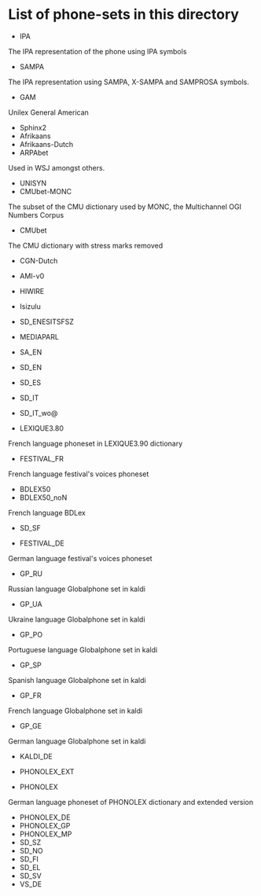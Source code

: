 # List of phone-sets in this directory

* IPA

 The IPA representation of the phone using IPA symbols

* SAMPA

 The IPA representation using SAMPA, X-SAMPA and SAMPROSA symbols.

* GAM

 Unilex General American

* Sphinx2
* Afrikaans
* Afrikaans-Dutch
* ARPAbet

 Used in WSJ amongst others.

* UNISYN
* CMUbet-MONC

 The subset of the CMU dictionary used by MONC, the Multichannel OGI Numbers
 Corpus

* CMUbet

 The CMU dictionary with stress marks removed

* CGN-Dutch
* AMI-v0
* HIWIRE
* Isizulu
* SD_ENESITSFSZ
* MEDIAPARL
* SA_EN
* SD_EN
* SD_ES
* SD_IT
* SD_IT_wo@

* LEXIQUE3.80

 French language phoneset in LEXIQUE3.90 dictionary

* FESTIVAL_FR

 French language festival's voices phoneset

* BDLEX50
* BDLEX50_noN

 French language BDLex

* SD_SF

* FESTIVAL_DE

 German language festival's voices phoneset

* GP_RU

 Russian language Globalphone set in kaldi

* GP_UA

 Ukraine language Globalphone set in kaldi

* GP_PO

 Portuguese language Globalphone set in kaldi

* GP_SP

 Spanish language Globalphone set in kaldi

* GP_FR

 French language Globalphone set in kaldi

* GP_GE

 German language Globalphone set in kaldi

* KALDI_DE

* PHONOLEX_EXT
* PHONOLEX

 German language phoneset of PHONOLEX dictionary and extended version

* PHONOLEX_DE
* PHONOLEX_GP
* PHONOLEX_MP
* SD_SZ
* SD_NO
* SD_FI
* SD_EL
* SD_SV
* VS_DE
